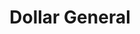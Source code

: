 ---
title: "Dollar General"
url: /bryan/dollar-general-west-villa-maria-road/
shop: variety store
---
